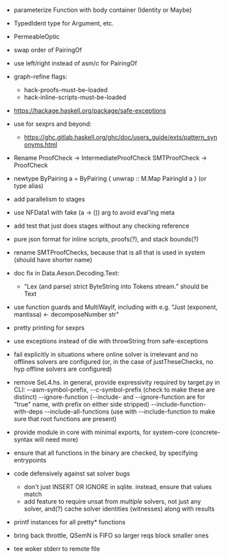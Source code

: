 - parameterize Function with body container (Identity or Maybe)
- TypedIdent type for Argument, etc.
- PermeableOptic
- swap order of PairingOf
- use left/right instead of asm/c for PairingOf

- graph-refine flags:
    - hack-proofs-must-be-loaded
    - hack-inline-scripts-must-be-loaded

- https://hackage.haskell.org/package/safe-exceptions

- use for sexprs and beyond:
    - https://ghc.gitlab.haskell.org/ghc/doc/users_guide/exts/pattern_synonyms.html

- Rename ProofCheck -> IntermediateProofCheck
         SMTProofCheck -> ProofCheck

- newtype ByPairing a = ByPairing { unwrap :: M.Map PairingId a }
  (or type alias)

- add parallelism to stages
- use NFData1 with fake (a -> ()) arg to avoid eval'ing meta
- add test that just does stages without any checking reference

- pure json format for inline scripts, proofs(?), and stack bounds(?)
- rename SMTProofChecks, because that is all that is used in system (should have shorter name)

- doc fix in Data.Aeson.Decoding.Text:
  - "Lex (and parse) strict ByteString into Tokens stream." should be Text

- use function guards and MultiWayIf, including with e.g. "Just (exponent, mantissa) <- decomposeNumber str"

- pretty printing for sexprs

- use exceptions instead of die with throwString from safe-exceptions

- fail explicitly in situations where online solver is irrelevant and no offlines solvers are configured
  (or, in the case of justTheseChecks, no hyp offline solvers are configured)

- remove SeL4.hs. in general, provide expressivity required by target.py in CLI:
    --asm-symbol-prefix, --c-symbol-prefix
      (check to make these are distinct)
    --ignore-function
    (--include- and --ignore-function are for "true" name, with prefix on either side stripped)
    --include-function-with-deps
    --include-all-functions
      (use with --include-function to make sure that root functions are present)

- provide module in core with minimal exports, for system-core (concrete-syntax will need more)

- ensure that all functions in the binary are checked, by specifying entrypoints

- code defensively against sat solver bugs
  - don't just INSERT OR IGNORE in sqlite. instead, ensure that values match
  - add feature to require unsat from _multiple_ solvers, not just any solver, and(?) cache solver identities (witnesses) along with results

- printf instances for all pretty* functions

- bring back throttle, QSemN is FIFO so larger reqs block smaller ones

- tee woker stderr to remote file
